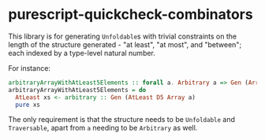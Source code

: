 # purescript-quickcheck-combinators

This library is for generating `Unfoldable`s with trivial
constraints on the length of the structure generated - "at least",
"at most", and "between"; each indexed by a type-level natural number.

For instance:

```purescript
arbitraryArrayWithAtLeast5Elements :: forall a. Arbitrary a => Gen (Array a)
arbitraryArrayWithAtLeast5Elements = do
  AtLeast xs <- arbitrary :: Gen (AtLeast D5 Array a)
  pure xs
```

The only requirement is that the structure needs to be `Unfoldable` and `Traversable`,
apart from `a` needing to be `Arbitrary` as well.
